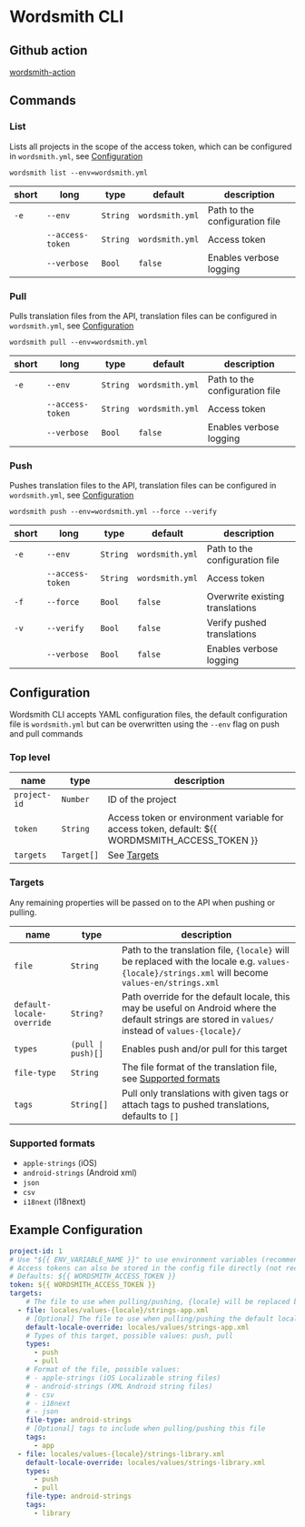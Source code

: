 # Wordsmith CLI

## Github action

[wordsmith-action](https://github.com/owowagency/wordsmith-action)

## Commands

### List

Lists all projects in the scope of the access token, which can be configured in `wordsmith.yml`, see [Configuration](#configuration)

```shell
wordsmith list --env=wordsmith.yml
```

| short | long | type | default | description |
|---|---|---|---|---|
| `-e` | `--env` | `String` | `wordsmith.yml` | Path to the configuration file |
| | `--access-token` | `String` | `wordsmith.yml` | Access token |
| | `--verbose` | `Bool` | `false` | Enables verbose logging |

### Pull

Pulls translation files from the API, translation files can be configured in `wordsmith.yml`, see [Configuration](#configuration)

```shell
wordsmith pull --env=wordsmith.yml
```

| short | long | type | default | description |
|---|---|---|---|---|
| `-e` | `--env` | `String` | `wordsmith.yml` | Path to the configuration file |
| | `--access-token` | `String` | `wordsmith.yml` | Access token |
| | `--verbose` | `Bool` | `false` | Enables verbose logging |

### Push

Pushes translation files to the API, translation files can be configured in `wordsmith.yml`, see [Configuration](#configuration)

```shell
wordsmith push --env=wordsmith.yml --force --verify
```

| short | long | type | default | description |
|---|---|---|---|---|
| `-e` | `--env` | `String` | `wordsmith.yml` | Path to the configuration file |
| | `--access-token` | `String` | `wordsmith.yml` | Access token |
| `-f` | `--force` | `Bool` | `false` | Overwrite existing translations |
| `-v` | `--verify` | `Bool` | `false` | Verify pushed translations |
| | `--verbose` | `Bool` | `false` | Enables verbose logging |


## Configuration

Wordsmith CLI accepts YAML configuration files, the default configuration file is `wordsmith.yml` but can be overwritten using the `--env` flag on push and pull commands

### Top level

| name | type | description |
|---|---|---|
| `project-id` | `Number` | ID of the project |
| `token` | `String` | Access token or environment variable for access token, default: ${{ WORDMSMITH_ACCESS_TOKEN }} |
| `targets` | `Target[]` | See [Targets](#targets) |


### Targets

Any remaining properties will be passed on to the API when pushing or pulling.

| name | type | description |
|---|---|---|
| `file` | `String` | Path to the translation file, `{locale}` will be replaced with the locale e.g. `values-{locale}/strings.xml` will become `values-en/strings.xml` |
| `default-locale-override` | `String?` | Path override for the default locale, this may be useful on Android where the default strings are stored in `values/` instead of `values-{locale}/` |
| `types` | `(pull \| push)[]` | Enables push and/or pull for this target |
| `file-type` | `String` | The file format of the translation file, see [Supported formats](#supported-formats) |
| `tags` | `String[]` | Pull only translations with given tags or attach tags to pushed translations, defaults to `[]` |

### Supported formats

- `apple-strings` (iOS)
- `android-strings` (Android xml)
- `json`
- `csv`
- `i18next` (i18next)

## Example Configuration

```yml
project-id: 1
# Use "${{ ENV_VARIABLE_NAME }}" to use environment variables (recommended)
# Access tokens can also be stored in the config file directly (not recommended)
# Defaults: ${{ WORDSMITH_ACCESS_TOKEN }}
token: ${{ WORDSMITH_ACCESS_TOKEN }}
targets:
    # The file to use when pulling/pushing, {locale} will be replaced by the pulled/pushed locale, e.g. locales/values-en/strings-web.xml
  - file: locales/values-{locale}/strings-app.xml
    # [Optional] The file to use when pulling/pushing the default locale
    default-locale-override: locales/values/strings-app.xml
    # Types of this target, possible values: push, pull
    types:
      - push
      - pull
    # Format of the file, possible values:
    # - apple-strings (iOS Localizable string files)
    # - android-strings (XML Android string files)
    # - csv
    # - i18next
    # - json
    file-type: android-strings
    # [Optional] tags to include when pulling/pushing this file
    tags:
      - app
  - file: locales/values-{locale}/strings-library.xml
    default-locale-override: locales/values/strings-library.xml
    types:
      - push
      - pull
    file-type: android-strings
    tags:
      - library
```
